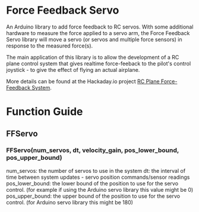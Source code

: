 # Force Feedback Servo

An Arduino library to add force feedback to RC servos. With some additional hardware to measure the force applied to a servo arm, the Force Feedback Servo library will move a servo (or servos and multiple force sensors) in response to the measured force(s). 

The main application of this library is to allow the development of a RC plane control system that gives realtime force-feeback to the pilot's control joystick - to give the effect of flying an actual airplane. 

More details can be found at the Hackaday.io project [RC Plane Force-Feedback System](https://hackaday.io/project/164194-rc-plane-force-feedback-system). 

# Function Guide
## FFServo 

### FFServo(num_servos, dt, velocity_gain, pos_lower_bound, pos_upper_bound)

num_servos: the number of servos to use in the system
dt: the interval of time between system updates - servo position commands/sensor readings
pos_lower_bound: the lower bound of the position to use for the servo control. (for example if using the Arduino servo library this value might be 0)
pos_upper_bound: the upper bound of the position to use for the servo control. (for Arduino servo library this might be 180)

<library usage guide soon> 

